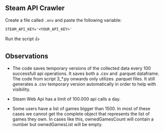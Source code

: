 ## Steam API Crawler
Create a file called ```.env``` and paste the following variable:

```STEAM_API_KEY='<YOUR_API_KEY>'```

Run the script 👍

## Observations

- The code saves temporary versions of the collected data every 100 successfull api operations. It saves both a .csv and .parquet dataframe. The code
  from script 3_*.py onwards only utilizes .parquet files. It still generates a .csv temporary version automatically in order to help with visibility.

- Steam Web Api has a limit of 100.000 api calls a day.

- Some users have a list of games bigger than 1500. In most of these cases we cannot get the complete object that represents the list of games they own.
  In cases like this, ownedGamesCount will contain a number but ownedGamesList will be empty.